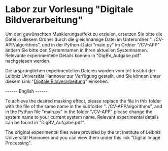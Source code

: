 # Labor zur Vorlesung "Digitale Bildverarbeitung"
Um den gewünschten Maskierungseffekt zu erzielen, ersetzen Sie bitte die Datei in diesem Ordner durch die gleichnamige Datei im Unterordner ". /CV-APP/algorithms",  und in der Python-Datei "main.py" im Ordner "/CV-APP" ändern Sie bitte den Systemnamen in Ihren aktuellen Systemnamen. Relevante experimentelle Details können in "DigBV_Aufgabe.pdf" nachgelesen werden.

Die ursprünglichen experimentellen Dateien wurden vom tnt-Institut der Leibniz Universität Hannover zur Verfügung gestellt, und Sie können unter diesem Link "[Digitale Bildverarbeitung](https://github.com/tnt-LUH/Digitale-Bildverarbeitung)" einsehen.

------ English ------

To achieve the desired masking effect, please replace the file in this folder with the file of the same name in the subfolder ". /CV-APP/algorithms", and in the Python file "main.py" in the folder "/CV-APP" please change the system name to your current system name. Relevant experimental details can be found in "DigBV_Aufgabe.pdf".

The original experimental files were provided by the tnt Institute of Leibniz Universität Hannover and you can view them under this link "Digital Image Processing".
